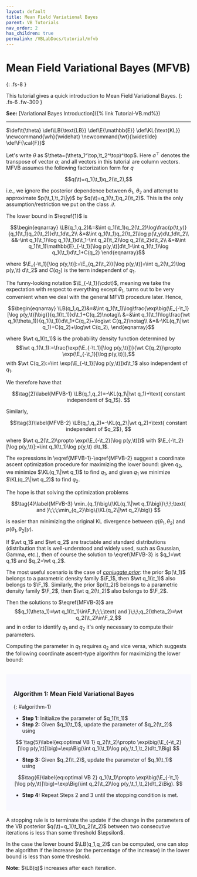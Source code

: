 ```yaml
---
layout: default
title: Mean Field Variational Bayes
parent: VB Tutorials
nav_order: 2
has_children: true
permalink: /VBLabDocs/tutorial/mfvb
---
```

# **Mean Field Variational Bayes (MFVB)**
{: .fs-8 }

This tutorial gives a quick introduction to Mean Field Variational Bayes. 
{: .fs-6 .fw-300 }

**See:** [Variational Bayes Introduction]({% link Tutorial-VB.md%})

---
<!--- Define custom latex syntax -->
$\def\t{\theta}
\def\LB{\text{LB}}
\def\E{\mathbb{E}}
\def\KL{\text{KL}}
\newcommand{\wh}{\widehat}
\newcommand{\wt}{\widetilde}
\def\F{\cal{F}}$
<!-- End -->
Let's write $\theta$ as $\theta=(\theta_1^\top,\t_2^\top)^\top$. Here $a^\top$ denotes the transpose of vector $a$; and all vectors in this tutorial are column vectors.
MFVB assumes the following factorization form for $q$

$$q(\t)=q_1(\t_1)q_2(\t_2),$$

i.e., we ignore the posterior dependence between $\theta_1$, $\theta_2$ and attempt to approximate $p(\t_1,\t_2\|y)$ by $q(\t)=q_1(\t_1)q_2(\t_2)$. This is the only assumption/restriction we put on the class $\mathcal Q$.

The lower bound in $\eqref{1}$ is 

$$\begin{eqnarray}
\LB(q_1,q_2)&=&\int q_1(\t_1)q_2(\t_2)\log\frac{p(\t,y)}{q_1(\t_1)q_2(\t_2)}d\t_1d\t_2\\
&=&\int q_1(\t_1)q_2(\t_2)\log p(\t,y)d\t_1d\t_2\\
&&-\int q_1(\t_1)\log q_1(\t_1)d\t_1-\int q_2(\t_2)\log q_2(\t_2)d\t_2\\
&=&\int q_1(\t_1)\mathbb{E}_{-\t_1}[\log p(y,\t)]d\t_1-\int q_1(\t_1)\log q_1(\t_1)d\t_1+C(q_2)
\end{eqnarray}$$

where $\E_{-\t_1}[\log p(y,\t)]:=\E_{q_2(\t_2)}[\log p(y,\t)]=\int q_2(\t_2)\log p(y,\t) d\t_2$ and $C(q_2)$ is the term independent of $q_1$.

The funny-looking notation $\E_{-\t_1}(\cdot)$, meaning we take the expectation with respect to everything except $\theta_1$, turns out to be very convenient when we deal with the general MFVB procedure later.
Hence,

$$\begin{eqnarray}
\LB(q_1,q_2)&=&\int q_1(\t_1)\log\frac{\exp\big(\E_{-\t_1}[\log p(y,\t)]\big)}{q_1(\t_1)}d\t_1+C(q_2)\notag\\
&=&\int q_1(\t_1)\log\frac{\wt q_1(\theta_1)}{q_1(\t_1)}d\t_1+C(q_2)+\log\wt C(q_2)\notag\\
&=&-\KL(q_1\|\wt q_1)+C(q_2)+\log\wt C(q_2),
\end{eqnarray}$$

where $\wt q_1(\t_1)$ is the probability density function determined by
$$\wt q_1(\t_1):=\frac{\exp(\E_{-\t_1}[\log p(y,\t)])}{\wt C(q_2)}\propto \exp(\E_{-\t_1}[\log p(y,\t)]),$$
with $\wt C(q_2):=\int \exp(\E_{-\t_1}[\log p(y,\t)])d\t_1$ also independent of $q_1$.

We therefore have that

$$\tag{2}\label{MFVB-1}
\LB(q_1,q_2)=-\KL(q_1\|\wt q_1)+\text{ constant independent of $q_1$}.
$$

Similarly,

$$\tag{3}\label{MFVB-2}
\LB(q_1,q_2)=-\KL(q_2\|\wt q_2)+\text{ constant independent of $q_2$},
$$

where $\wt q_2(\t_2)\propto \exp(\E_{-\t_2}[\log p(y,\t)])$ with $\E_{-\t_2}[\log p(y,\t)]:=\int q_1(\t_1)\log p(y,\t) d\t_1$.

The expressions in \eqref{MFVB-1}-\eqref{MFVB-2} suggest a coordinate ascent optimization procedure for maximizing the lower bound: given $q_2$, we minimize $\KL(q_1\|\wt q_1)$ to find $q_1$, and given $q_1$ we minimize $\KL(q_2\|\wt q_2)$ to find $q_2$.

The hope is that solving the optimization problems

$$\tag{4}\label{MFVB-3}
\min_{q_1}\big\{\KL(q_1\|\wt q_1)\big\}\;\;\;\text{ and }\;\;\;\min_{q_2}\big\{\KL(q_2\|\wt q_2)\big\}
$$

is easier than minimizing the original KL divergence between $q(\theta_1,\theta_2)$ and $p(\theta_1,\theta_2\|y)$.

If $\wt q_1$ and $\wt q_2$ are tractable and standard distributions (distribution that is well-understood and widely used, such as Gaussian, Gamma, etc.), then of course the solution to \eqref{MFVB-3} is 
$q_1=\wt q_1$ and $q_2=\wt q_2$.

The most useful scenario is the case of [*conjugate prior*](https://en.wikipedia.org/wiki/Conjugate_prior): the prior $p(\t_1)$ belongs to a parametric density family $\F_1$, then
$\wt q_1(\t_1)$ also belongs to $\F_1$. Similarly,  the prior $p(\t_2)$ belongs to a parametric density family $\F_2$, then
$\wt q_2(\t_2)$ also belongs to $\F_2$.

Then the solutions to $\eqref{MFVB-3}$ are
$$q_1(\theta_1)=\wt q_1(\t_1)\in\F_1\;\;\;\text{ and }\;\;\;q_2(\theta_2)=\wt q_2(\t_2)\in\F_2,$$
and in order to identify $q_1$ and $q_2$ it's only necessary to compute their parameters.

Computing the parameter in $q_1$ requires $q_2$ and vice versa,
which suggests the following coordinate ascent-type algorithm for maximizing the lower bound:   
<br>
<div class="code-example" markdown="1" style="background-color:GhostWhite;padding:20px;">

### Algorithm 1: Mean Field Variational Bayes
{: #algorithm-1}

- **Step 1:** Initialize the parameter of $q_1(\t_1)$
- **Step 2:** Given $q_1(\t_1)$, update the parameter of $q_2(\t_2)$ using

$$
\tag{5}\label{eq:optimal VB 1}
q_2(\t_2)\propto \exp\big(\E_{-\t_2}[\log p(y,\t)]\big)=\exp\Big(\int q_1(\t_1)\log p(y,\t_1,\t_2)d\t_1\Big)
$$

- **Step 3:** Given $q_2(\t_2)$, update the parameter of $q_1(\t_1)$ using 

$$\tag{6}\label{eq:optimal VB 2}
q_1(\t_1)\propto \exp\big(\E_{-\t_1}[\log p(y,\t)]\big)=\exp\Big(\int q_2(\t_2)\log p(y,\t_1,\t_2)d\t_2\Big).
$$

- **Step 4:** Repeat Steps 2 and 3 until the stopping condition is met.

</div>
<br>
A stopping rule is to terminate the update if the change in the parameters of the VB posterior $q(\t)=q_1(\t_1)q_2(\t_2)$ between two consecutive iterations is less than some threshold $\epsilon$.

In the case the lower bound $\LB(q_1,q_2)$ can be computed, one can stop the algorithm if the increase (or the percentage of the increase) in the lower bound is less than some threshold. 

**Note:** $\LB(q)$ increases after each iteration.